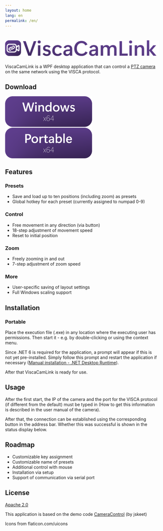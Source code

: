 ```yaml
---
layout: home
lang: en
permalink: /en/
---
```


# ![ViscaCamLink](assets/banner.png)

ViscaCamLink is a WPF desktop application that can control a [PTZ camera](https://de.m.wikipedia.org/wiki/PTZ-Kamera) on the same network using the VISCA protocol.

## Download

[<img height="100" src="assets/button_download_windows.png">](https://github.com/FreakyTorial/ViscaCamLink/releases/latest/download/ViscaCamLink-Installer-x64.msi) [<img height="100" src="assets/button_download_portable-en.png">](https://github.com/FreakyTorial/ViscaCamLink/releases/latest/download/ViscaCamLink-Portable.zip)

## Features

### Presets

* Save and load up to ten positions (including zoom) as presets
* Global hotkey for each preset (currently assigned to numpad 0-9)

### Control

* Free movement in any direction (via button)
* 18-step adjustment of movement speed
* Reset to initial position

### Zoom

* Freely zooming in and out
* 7-step adjustment of zoom speed

### More

* User-specific saving of layout settings
* Full Windows scaling support

## Installation

### Portable 

Place the execution file (.exe) in any location where the executing user has permissions. Then start it - e.g. by double-clicking or using the context menu.

Since .NET 6 is required for the application, a prompt will appear if this is not yet pre-installed. Simply follow this prompt and restart the application if necessary ([Manual installation - .NET Desktop Runtime](https://dotnet.microsoft.com/en-us/download/dotnet/6.0)).

After that ViscaCamLink is ready for use.

## Usage 

After the first start, the IP of the camera and the port for the VISCA protocol (if different from the default) must be typed in (How to get this information is described in the user manual of the camera).

After that, the connection can be established using the corresponding button in the address bar. Whether this was successful is shown in the status display below.

## Roadmap 

* Customizable key assignment
* Customizable name of presets
* Additional control with mouse
* Installation via setup
* Support of communication via serial port

## License

[Apache 2.0](LICENSE)

This application is based on the demo code [CameraControl](https://github.com/jskeet/DemoCode/tree/main/CameraControl) (by jskeet)

Icons from flaticon.com/uicons

